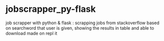 # jobscrapper_py-flask
job scrapper with python &amp; flask : scrapping jobs from stackoverflow based on searchword that user is given, showing the results in table and able to download 
made on repl it
